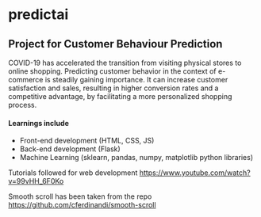 # predictai
## Project for Customer Behaviour Prediction

COVID-19 has accelerated the transition from visiting physical stores to online shopping. Predicting customer behavior in the context of e-commerce is steadily gaining importance. It can increase customer satisfaction and sales, resulting in  higher conversion rates and a competitive advantage, by facilitating a more personalized shopping process.

#### Learnings include
* Front-end development (HTML, CSS, JS) 
* Back-end development (Flask)
* Machine Learning (sklearn, pandas, numpy, matplotlib python libraries)

Tutorials followed for web development https://www.youtube.com/watch?v=99vHH_6F0Ko

Smooth scroll has been taken from the repo https://github.com/cferdinandi/smooth-scroll
